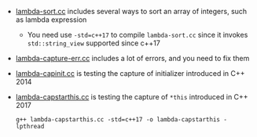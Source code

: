 - [lambda-sort.cc](./lambda-sort.cc)  includes several ways to sort an array of integers, such as lambda expression

  - You need use `-std=c++17` to compile `lambda-sort.cc` since it invokes `std::string_view` supported since c++17 

- [lambda-capture-err.cc](./lambda-capture-err.cc)  includes a lot of errors, and you need to fix them

- [lambda-capinit.cc](./lambda-capinit.cc)  is testing the capture of  initializer introduced in C++ 2014

- [lambda-capstarthis.cc](./lambda-capstarthis.cc)  is testing the capture of `*this` introduced in C++ 2017

  `g++ lambda-capstarthis.cc -std=c++17 -o lambda-capstarthis -lpthread`